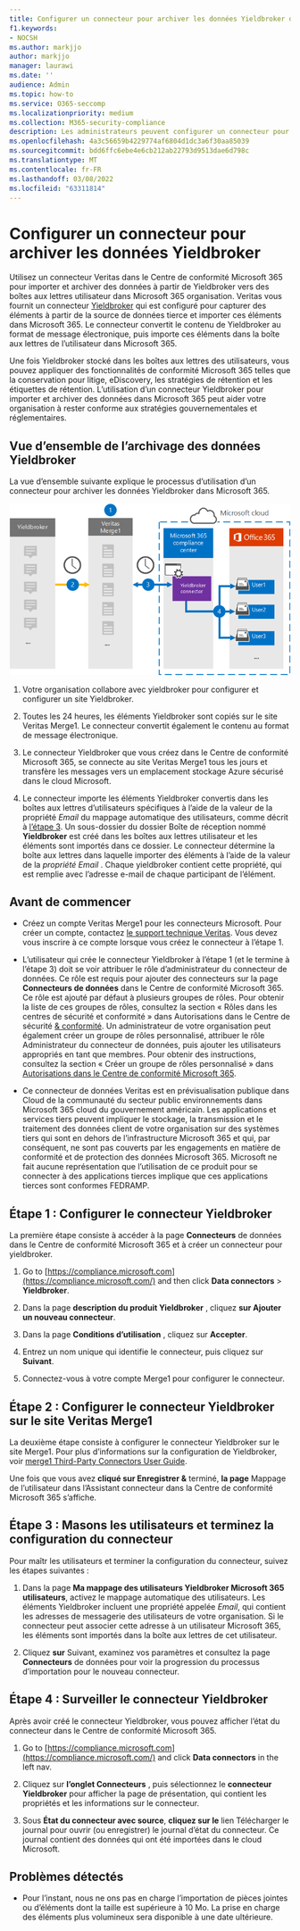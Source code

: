 ```yaml
---
title: Configurer un connecteur pour archiver les données Yieldbroker dans Microsoft 365
f1.keywords:
- NOCSH
ms.author: markjjo
author: markjjo
manager: laurawi
ms.date: ''
audience: Admin
ms.topic: how-to
ms.service: O365-seccomp
ms.localizationpriority: medium
ms.collection: M365-security-compliance
description: Les administrateurs peuvent configurer un connecteur pour importer et archiver les données Yieldbroker de Veritas vers Microsoft 365. Ce connecteur vous permet d’archiver des données provenant de sources de données tierces Microsoft 365. Après avoir archivé ces données, vous pouvez utiliser des fonctionnalités de conformité telles que la conservation légale, la recherche de contenu et les stratégies de rétention pour gérer des données tierces.
ms.openlocfilehash: 4a3c56659b4229774af6804d1dc3a6f30aa85039
ms.sourcegitcommit: bdd6ffc6ebe4e6cb212ab22793d9513dae6d798c
ms.translationtype: MT
ms.contentlocale: fr-FR
ms.lasthandoff: 03/08/2022
ms.locfileid: "63311814"
---
```

# <a name="set-up-a-connector-to-archive-yieldbroker-data"></a>Configurer un connecteur pour archiver les données Yieldbroker

Utilisez un connecteur Veritas dans le Centre de conformité Microsoft 365 pour importer et archiver des données à partir de Yieldbroker vers des boîtes aux lettres utilisateur dans Microsoft 365 organisation. Veritas vous fournit un connecteur [Yieldbroker](https://globanet.com/yieldbroker/) qui est configuré pour capturer des éléments à partir de la source de données tierce et importer ces éléments dans Microsoft 365. Le connecteur convertit le contenu de Yieldbroker au format de message électronique, puis importe ces éléments dans la boîte aux lettres de l’utilisateur dans Microsoft 365.

Une fois Yieldbroker stocké dans les boîtes aux lettres des utilisateurs, vous pouvez appliquer des fonctionnalités de conformité Microsoft 365 telles que la conservation pour litige, eDiscovery, les stratégies de rétention et les étiquettes de rétention. L’utilisation d’un connecteur Yieldbroker pour importer et archiver des données dans Microsoft 365 peut aider votre organisation à rester conforme aux stratégies gouvernementales et réglementaires.

## <a name="overview-of-archiving-yieldbroker-data"></a>Vue d’ensemble de l’archivage des données Yieldbroker

La vue d’ensemble suivante explique le processus d’utilisation d’un connecteur pour archiver les données Yieldbroker dans Microsoft 365.

![Flux de travail d’archivage pour les données Yieldbroker.](../media/YieldbrokerConnectorWorkflow.png)

1. Votre organisation collabore avec yieldbroker pour configurer et configurer un site Yieldbroker.

2. Toutes les 24 heures, les éléments Yieldbroker sont copiés sur le site Veritas Merge1. Le connecteur convertit également le contenu au format de message électronique.

3. Le connecteur Yieldbroker que vous créez dans le Centre de conformité Microsoft 365, se connecte au site Veritas Merge1 tous les jours et transfère les messages vers un emplacement stockage Azure sécurisé dans le cloud Microsoft.

4. Le connecteur importe les éléments Yieldbroker convertis dans les boîtes aux lettres d’utilisateurs spécifiques à l’aide de la valeur de la propriété *Email* du mappage automatique des utilisateurs, comme décrit à [l’étape 3](#step-3-map-users-and-complete-the-connector-setup). Un sous-dossier du dossier Boîte de réception nommé **Yieldbroker** est créé dans les boîtes aux lettres utilisateur et les éléments sont importés dans ce dossier. Le connecteur détermine la boîte aux lettres dans laquelle importer des éléments à l’aide de la valeur de la *propriété Email* . Chaque yieldbroker contient cette propriété, qui est remplie avec l’adresse e-mail de chaque participant de l’élément.

## <a name="before-you-begin"></a>Avant de commencer

- Créez un compte Veritas Merge1 pour les connecteurs Microsoft. Pour créer un compte, contactez [le support technique Veritas](https://www.veritas.com/content/support/). Vous devez vous inscrire à ce compte lorsque vous créez le connecteur à l’étape 1.

- L’utilisateur qui crée le connecteur Yieldbroker à l’étape 1 (et le termine à l’étape 3) doit se voir attribuer le rôle d’administrateur du connecteur de données. Ce rôle est requis pour ajouter des connecteurs sur la page **Connecteurs de données** dans le Centre de conformité Microsoft 365. Ce rôle est ajouté par défaut à plusieurs groupes de rôles. Pour obtenir la liste de ces groupes de rôles, consultez la section « Rôles dans les centres de sécurité et conformité » dans Autorisations dans le Centre de sécurité [& conformité](../security/office-365-security/permissions-in-the-security-and-compliance-center.md#roles-in-the-security--compliance-center). Un administrateur de votre organisation peut également créer un groupe de rôles personnalisé, attribuer le rôle Administrateur du connecteur de données, puis ajouter les utilisateurs appropriés en tant que membres. Pour obtenir des instructions, consultez la section « Créer un groupe de rôles personnalisé » dans [Autorisations dans le Centre de conformité Microsoft 365](microsoft-365-compliance-center-permissions.md#create-a-custom-role-group).

- Ce connecteur de données Veritas est en prévisualisation publique dans Cloud de la communauté du secteur public environnements dans Microsoft 365 cloud du gouvernement américain. Les applications et services tiers peuvent impliquer le stockage, la transmission et le traitement des données client de votre organisation sur des systèmes tiers qui sont en dehors de l’infrastructure Microsoft 365 et qui, par conséquent, ne sont pas couverts par les engagements en matière de conformité et de protection des données Microsoft 365. Microsoft ne fait aucune représentation que l’utilisation de ce produit pour se connecter à des applications tierces implique que ces applications tierces sont conformes FEDRAMP.

## <a name="step-1-set-up-the-yieldbroker-connector"></a>Étape 1 : Configurer le connecteur Yieldbroker

La première étape consiste à accéder à la page **Connecteurs** de données dans le Centre de conformité Microsoft 365 et à créer un connecteur pour yieldbroker.

1. Go to [https://compliance.microsoft.com](https://compliance.microsoft.com/) and then click **Data connectors** &gt; **Yieldbroker**.

2. Dans la page **description du produit Yieldbroker** , cliquez **sur Ajouter un nouveau connecteur**.

3. Dans la page **Conditions d’utilisation** , cliquez sur **Accepter**.

4. Entrez un nom unique qui identifie le connecteur, puis cliquez sur **Suivant**.

5. Connectez-vous à votre compte Merge1 pour configurer le connecteur.

## <a name="step-2-configure-the-yieldbroker-connector-on-the-veritas-merge1-site"></a>Étape 2 : Configurer le connecteur Yieldbroker sur le site Veritas Merge1

La deuxième étape consiste à configurer le connecteur Yieldbroker sur le site Merge1. Pour plus d’informations sur la configuration de Yieldbroker, voir [merge1 Third-Party Connectors User Guide](https://docs.ms.merge1.globanetportal.com/Merge1%20Third-Party%20Connectors%20Yieldbroker%20User%20Guide%20.pdf).

Une fois que vous avez **cliqué sur Enregistrer &** terminé, **la page** Mappage de l’utilisateur dans l’Assistant connecteur dans la Centre de conformité Microsoft 365 s’affiche.

## <a name="step-3-map-users-and-complete-the-connector-setup"></a>Étape 3 : Masons les utilisateurs et terminez la configuration du connecteur

Pour maîtr les utilisateurs et terminer la configuration du connecteur, suivez les étapes suivantes :

1. Dans la page **Ma mappage des utilisateurs Yieldbroker Microsoft 365 utilisateurs**, activez le mappage automatique des utilisateurs. Les éléments Yieldbroker incluent une propriété appelée *Email*, qui contient les adresses de messagerie des utilisateurs de votre organisation. Si le connecteur peut associer cette adresse à un utilisateur Microsoft 365, les éléments sont importés dans la boîte aux lettres de cet utilisateur.

2. Cliquez **sur** Suivant, examinez vos paramètres et consultez la page **Connecteurs** de données pour voir la progression du processus d’importation pour le nouveau connecteur.

## <a name="step-4-monitor-the-yieldbroker-connector"></a>Étape 4 : Surveiller le connecteur Yieldbroker

Après avoir créé le connecteur Yieldbroker, vous pouvez afficher l’état du connecteur dans le Centre de conformité Microsoft 365.

1. Go to [https://compliance.microsoft.com](https://compliance.microsoft.com/) and click **Data connectors** in the left nav.

2. Cliquez sur **l’onglet Connecteurs** , puis sélectionnez le **connecteur Yieldbroker** pour afficher la page de présentation, qui contient les propriétés et les informations sur le connecteur.

3. Sous **État du connecteur avec source**, **cliquez sur le** lien Télécharger le journal pour ouvrir (ou enregistrer) le journal d’état du connecteur. Ce journal contient des données qui ont été importées dans le cloud Microsoft.

## <a name="known-issues"></a>Problèmes détectés

- Pour l’instant, nous ne ons pas en charge l’importation de pièces jointes ou d’éléments dont la taille est supérieure à 10 Mo. La prise en charge des éléments plus volumineux sera disponible à une date ultérieure.